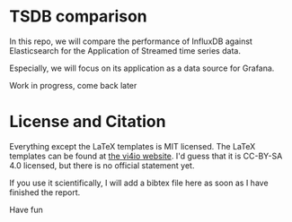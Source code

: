 # TSDB comparison

In this repo, we will compare the performance of InfluxDB against Elasticsearch for the Application of Streamed time series data.

Especially, we will focus on its application as a data source for Grafana.

Work in progress, come back later

# License and Citation

Everything except the LaTeX templates is MIT licensed. The LaTeX templates can be found at [the vi4io website](https://hps.vi4io.org/teaching/ressources/start#templates). I'd guess that it is CC-BY-SA 4.0 licensed, but there is no official statement yet.

If you use it scientifically, I will add a bibtex file here as soon as I have finished the report.

Have fun
